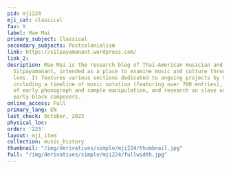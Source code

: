 ```yaml
---
pid: mji224
mji_cat: classical
fav: Y
label: Mae Mai
primary_subject: Classical
secondary_subjects: Postcolonialism
link: https://silpayamanant.wordpress.com/
link_2: 
desription: Mae Mai is the research blog of Thai-American musician and educator Jon
  Silpayamanant, intended as a place to examine music and culture through a postcolonial
  lens. It features various sections dedicated to ongoing projects by Silpayamanant
  including a timeline of music notation (featuring over 700 entries), a timeline
  of early phonograph and sample manipulation, and research on slave orchestras and
  early black composers.
online_access: Full
primary_lang: EN
last_check: October, 2023
physical_loc: 
order: '223'
layout: mji_item
collection: music_history
thumbnail: "/img/derivatives/simple/mji224/thumbnail.jpg"
full: "/img/derivatives/simple/mji224/fullwidth.jpg"
---
```

